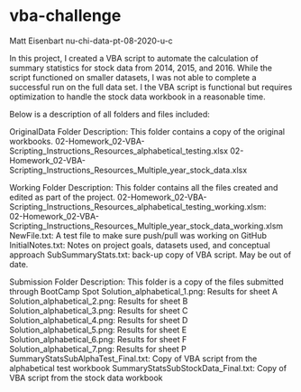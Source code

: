 # vba-challenge
Matt Eisenbart
nu-chi-data-pt-08-2020-u-c

In this project, I created a VBA script to automate the calculation of summary statistics for 
stock data from 2014, 2015, and 2016. While the script functioned on smaller datasets, I was not
able to complete a successful run on the full data set. I the VBA script is functional but requires
optimization to handle the stock data workbook in a reasonable time.

Below is a description of all folders and files included:
  
  OriginalData
    Folder Description: This folder contains a copy of the original workbooks. 
      02-Homework_02-VBA-Scripting_Instructions_Resources_alphabetical_testing.xlsx
      02-Homework_02-VBA-Scripting_Instructions_Resources_Multiple_year_stock_data.xlsx
  
  Working
    Folder Description: This folder contains all the files created and edited as part of the project. 
      02-Homework_02-VBA-Scripting_Instructions_Resources_alphabetical_testing_working.xlsm:  
      02-Homework_02-VBA-Scripting_Instructions_Resources_Multiple_year_stock_data_working.xlsm
      NewFile.txt: A test file to make sure push/pull was working on GitHub
      InitialNotes.txt: Notes on project goals, datasets used, and conceptual approach
      SubSummaryStats.txt: back-up copy of VBA script. May be out of date.
      
   Submission
    Folder Description: This folder is a copy of the files submitted through BootCamp Spot
      Solution_alphabetical_1.png: Results for sheet A
      Solution_alphabetical_2.png: Results for sheet B
      Solution_alphabetical_3.png: Results for sheet C
      Solution_alphabetical_4.png: Results for sheet D
      Solution_alphabetical_5.png: Results for sheet E
      Solution_alphabetical_6.png: Results for sheet F
      Solution_alphabetical_7.png: Results for sheet P
      SummaryStatsSubAlphaTest_Final.txt: Copy of VBA script from the alphabetical test workbook
      SummaryStatsSubStockData_Final.txt: Copy of VBA script from the stock data workbook  
      
